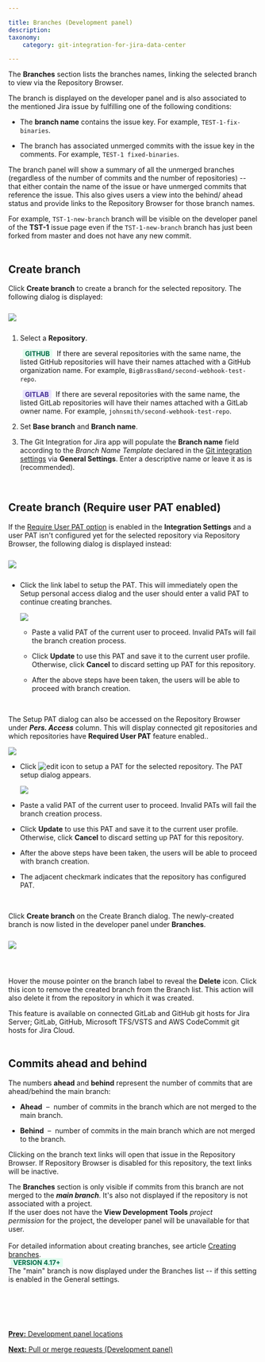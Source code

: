 ```yaml
---

title: Branches (Development panel)
description:
taxonomy:
    category: git-integration-for-jira-data-center

---
```


The **Branches** section lists the branches names, linking the selected branch to view via the Repository Browser.

The branch is displayed on the developer panel and is also associated to the mentioned Jira issue by fulfilling one of the following conditions:

*   The **branch name** contains the issue key. For example, `TEST-1-fix-binaries`.

*   The branch has associated unmerged commits with the issue key in the comments. For example, `TEST-1 fixed-binaries`.


The branch panel will show a summary of all the unmerged branches (regardless of the number of commits and the number of repositories) -- that either contain the name of the issue or have unmerged commits that reference the issue. This also gives users a view into the behind/ ahead status and provide links to the Repository Browser for those branch names.

<div class="bbb-callout bbb--info">
    <div class="irow">
    <div class="ilogobox">
        <span class="logoimg"></span>
    </div>
    <div class="imsgbox">
        For example, <code>TST-1-new-branch</code> branch will be visible on the developer panel of the <b>TST-1</b> issue page even if the <code>TST-1-new-branch</code> branch has just been forked from master and does not have any new commit.
    </div>
    </div>
</div>
<br>

## Create branch

Click **Create branch** to create a branch for the selected repository. The following dialog is displayed:

<img src='/wp-content/uploads/gij-gitserver-create-branch-dlg-pat-ok.png' style='margin:25px auto;max-width:100%;display:block;' />

1.  Select a **Repository**.

    <b style='background-color:#E2FCEF; padding:1px 5px; color:#006745; border-radius:3px; margin: 0 5px; font-size: small;'>GITHUB</b> If there are several repositories with the same name, the listed GitHub repositories will have their names attached with a GitHub organization name. For example, `BigBrassBand/second-webhook-test-repo`.

    <b style='background-color:#EAE5FE; padding:1px 5px; color:#412C92; border-radius:3px; margin: 0 5px; font-size: small;'>GITLAB</b> If there are several repositories with the same name, the listed GitLab repositories will have their names attached with a GitLab owner name. For example, `johnsmith/second-webhook-test-repo`.

2.  Set **Base branch** and **Branch name**.

3.  The Git Integration for Jira app will populate the **Branch name** field according to the _Branch Name Template_ declared in the [Git integration settings](/git-integration-for-jira-data-center/git-integration-features-gij-self-managed) via **General Settings**. Enter a descriptive name or leave it as is (recommended).

<br>

## Create branch (Require user PAT enabled)

If the [Require User PAT option](/git-integration-for-jira-data-center/require-personal-access-tokens-for-user-actions-create-branch-pull-request-gij-self-managed) is enabled in the **Integration Settings** and a user PAT isn't configured yet for the selected repository via Repository Browser, the following dialog is displayed instead:

<img src='/wp-content/uploads/gij-gitserver-create-branch-dlg-pat-cfg.png' style='margin:25px auto;max-width:100%;display:block;' />

*   Click the link label to setup the PAT. This will immediately open the Setup personal access dialog and the user should enter a valid PAT to continue creating branches.

    ![](/wp-content/uploads/gij-gitserver-setup-your-user-pat-dlg-new.png)

    *   Paste a valid PAT of the current user to proceed. Invalid PATs will fail the branch creation process.

    *   Click **Update** to use this PAT and save it to the current user profile. Otherwise, click **Cancel** to discard setting up PAT for this repository.

    *   After the above steps have been taken, the users will be able to proceed with branch creation.

<br>

The Setup PAT dialog can also be accessed on the Repository Browser under _**Pers. Access**_ column. This will display connected git repositories and which repositories have **Required User PAT** feature enabled..

![](/wp-content/uploads/gij-gitserver-repo-browser-pat-col-sel.png)

*   Click ![edit icon](/wp-content/uploads/gij-edit-icon-dark.png) to setup a PAT for the selected repository. The PAT setup dialog appears.

    ![](/wp-content/uploads/gij-gitserver-setup-your-user-pat-dlg-new.png)

*   Paste a valid PAT of the current user to proceed. Invalid PATs will fail the branch creation process.

*   Click **Update** to use this PAT and save it to the current user profile. Otherwise, click **Cancel** to discard setting up PAT for this repository.

*   After the above steps have been taken, the users will be able to proceed with branch creation.

*   The adjacent checkmark indicates that the repository has configured PAT.

<br>

Click **Create branch** on the Create Branch dialog. The newly-created branch is now listed in the developer panel under **Branches**.

<img src='/wp-content/uploads/gij-gitserver-dev-panel-delete-branch-on-hover.png' style='margin:25px auto;max-width:100%;display:block;' />

<br>

Hover the mouse pointer on the branch label to reveal the **Delete** icon. Click this icon to remove the created branch from the Branch list. This action will also delete it from the repository in which it was created.

<div class="bbb-callout bbb--info">
    <div class="irow">
    <div class="ilogobox">
        <span class="logoimg"></span>
    </div>
    <div class="imsgbox">
        This feature is available on connected GitLab and GitHub git hosts for Jira Server; GitLab, GitHub, Microsoft TFS/VSTS and AWS CodeCommit git hosts for Jira Cloud.
    </div>
    </div>
</div>
<br>

## Commits ahead and behind

The numbers **ahead** and **behind** represent the number of commits that are ahead/behind the main branch:

*   **Ahead**  –  number of commits in the branch which are not merged to the main branch.

*   **Behind**  –  number of commits in the main branch which are not merged to the branch.


Clicking on the branch text links will open that issue in the Repository Browser. If Repository Browser is disabled for this repository, the text links will be inactive.

<div class="bbb-callout bbb--note">
    <div class="irow">
    <div class="ilogobox">
        <span class="logoimg"></span>
    </div>
    <div class="imsgbox">
        The <b>Branches</b> section is only visible if commits from this branch are not merged to the <b><i>main branch</i></b>. It's also not displayed if the repository is not associated with a project.
    </div>
    </div>
</div>

<div class="bbb-callout bbb--alert">
    <div class="irow">
    <div class="ilogobox">
        <span class="logoimg"></span>
    </div>
    <div class="imsgbox">
        If the user does not have the <b>View Development Tools</b> <i>project permission</i> for the project, the developer panel will be unavailable for that user.
    </div>
    </div>
</div>
<br>

<div class="bbb-callout bbb--info">
    <div class="irow">
    <div class="ilogobox">
        <span class="logoimg"></span>
    </div>
    <div class="imsgbox">
        For detailed information about creating branches, see article <a href='/git-integration-for-jira-data-center/Creating-branches-gij-self-managed'>Creating branches</a>.
    </div>
    </div>
</div>

<div class="bbb-callout bbb--info">
    <div class="irow">
    <div class="ilogobox">
        <span class="logoimg"></span>
    </div>
    <div class="imsgbox">
        <b style='background-color:#E2FCEF; padding:1px 5px; color:#006745; border-radius:3px; margin: 0 5px; font-size: small;'>VERSION 4.17+</b><br>
        The "main" branch is now displayed under the Branches list -- if this setting is enabled in the General settings.
    </div>
    </div>
</div>

<p>&nbsp;</p>

<br>
<br>

[**Prev:** Development panel locations](/git-integration-for-jira-data-center/development-panel-locations-gij-self-managed)

[**Next:** Pull or merge requests (Development panel)](/git-integration-for-jira-data-center/pull-or-merge-requests-(development-panel)-gij-self-managed)


